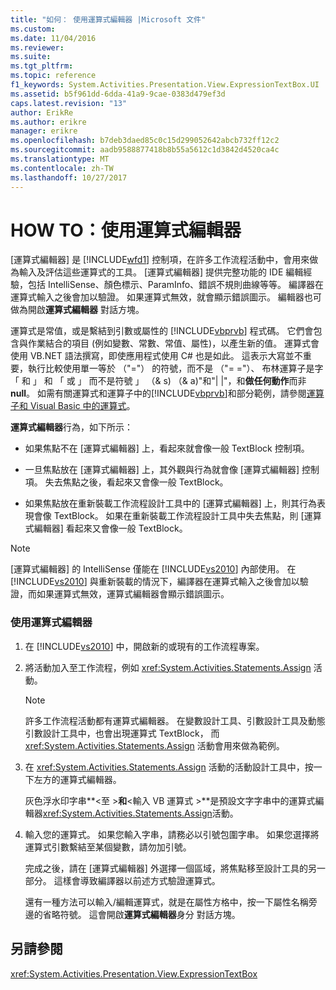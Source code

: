 ```yaml
---
title: "如何： 使用運算式編輯器 |Microsoft 文件"
ms.custom: 
ms.date: 11/04/2016
ms.reviewer: 
ms.suite: 
ms.tgt_pltfrm: 
ms.topic: reference
f1_keywords: System.Activities.Presentation.View.ExpressionTextBox.UI
ms.assetid: b5f961dd-6dda-41a9-9cae-0383d479ef3d
caps.latest.revision: "13"
author: ErikRe
ms.author: erikre
manager: erikre
ms.openlocfilehash: b7deb3daed85c0c15d299052642abcb732ff12c2
ms.sourcegitcommit: aadb9588877418b8b55a5612c1d3842d4520ca4c
ms.translationtype: MT
ms.contentlocale: zh-TW
ms.lasthandoff: 10/27/2017
---
```

# <a name="how-to-use-the-expression-editor"></a>HOW TO：使用運算式編輯器
[運算式編輯器] 是 [!INCLUDE[wfd1](../workflow-designer/includes/wfd1_md.md)] 控制項，在許多工作流程活動中，會用來做為輸入及評估這些運算式的工具。 [運算式編輯器] 提供完整功能的 IDE 編輯經驗，包括 IntelliSense、顏色標示、ParamInfo、錯誤不規則曲線等等。 編譯器在運算式輸入之後會加以驗證。 如果運算式無效，就會顯示錯誤圖示。 編輯器也可做為開啟**運算式編輯器** 對話方塊。  
  
 運算式是常值，或是繫結到引數或屬性的 [!INCLUDE[vbprvb](../code-quality/includes/vbprvb_md.md)] 程式碼。 它們會包含與作業結合的項目 (例如變數、常數、常值、屬性)，以產生新的值。 運算式會使用 VB.NET 語法撰寫，即使應用程式使用 C# 也是如此。 這表示大寫並不重要，執行比較使用單一等於 （"="） 的符號，而不是 （"= ="）、 布林運算子是字 「 和 」 和 「 或 」 而不是符號 」 （& s) （& a)"和"&#124; &#124;"，和**做任何動作**而非**null**。 如需有關運算式和運算子中的[!INCLUDE[vbprvb](../code-quality/includes/vbprvb_md.md)]和部分範例，請參閱[運算子和 Visual Basic 中的運算式](http://go.microsoft.com/fwlink/?LinkId=186818)。  
  
 **運算式編輯器**行為，如下所示：  
  
-   如果焦點不在 [運算式編輯器] 上，看起來就會像一般 TextBlock 控制項。  
  
-   一旦焦點放在 [運算式編輯器] 上，其外觀與行為就會像 [運算式編輯器] 控制項。 失去焦點之後，看起來又會像一般 TextBlock。  
  
-   如果焦點放在重新裝載工作流程設計工具中的 [運算式編輯器] 上，則其行為表現會像 TextBlock。 如果在重新裝載工作流程設計工具中失去焦點，則 [運算式編輯器] 看起來又會像一般 TextBlock。  
  
> [!NOTE]
>  [運算式編輯器] 的 IntelliSense 僅能在 [!INCLUDE[vs2010](../misc/includes/vs2010_md.md)] 內部使用。 在 [!INCLUDE[vs2010](../misc/includes/vs2010_md.md)] 與重新裝載的情況下，編譯器在運算式輸入之後會加以驗證，而如果運算式無效，運算式編輯器會顯示錯誤圖示。  
  
### <a name="using-the-expression-editor"></a>使用運算式編輯器  
  
1.  在 [!INCLUDE[vs2010](../misc/includes/vs2010_md.md)] 中，開啟新的或現有的工作流程專案。  
  
2.  將活動加入至工作流程，例如 <xref:System.Activities.Statements.Assign> 活動。  
  
    > [!NOTE]
    >  許多工作流程活動都有運算式編輯器。 在變數設計工具、引數設計工具及動態引數設計工具中，也會出現運算式 TextBlock， 而 <xref:System.Activities.Statements.Assign> 活動會用來做為範例。  
  
3.  在 <xref:System.Activities.Statements.Assign> 活動的活動設計工具中，按一下左方的運算式編輯器。  
  
     灰色浮水印字串**\<至 >**和**\<輸入 VB 運算式 >**是預設文字字串中的運算式編輯器<xref:System.Activities.Statements.Assign>活動。  
  
4.  輸入您的運算式。 如果您輸入字串，請務必以引號包圍字串。 如果您選擇將運算式引數繫結至某個變數，請勿加引號。  
  
     完成之後，請在 [運算式編輯器] 外選擇一個區域，將焦點移至設計工具的另一部分。 這樣會導致編譯器以前述方式驗證運算式。  
  
     還有一種方法可以輸入/編輯運算式，就是在屬性方格中，按一下屬性名稱旁邊的省略符號。 這會開啟**運算式編輯器**身分 對話方塊。  
  
## <a name="see-also"></a>另請參閱  
 <xref:System.Activities.Presentation.View.ExpressionTextBox>